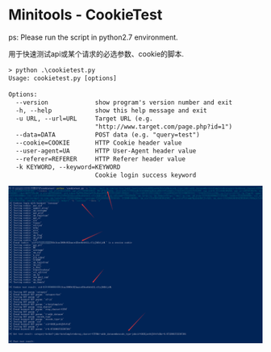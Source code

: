 # Minitools - CookieTest

ps: Please run the script in python2.7 environment.



用于快速测试api或某个请求的必选参数、cookie的脚本.



```
> python .\cookietest.py
Usage: cookietest.py [options]

Options:
  --version             show program's version number and exit
  -h, --help            show this help message and exit
  -u URL, --url=URL     Target URL (e.g.
                        "http://www.target.com/page.php?id=1")
  --data=DATA           POST data (e.g. "query=test")
  --cookie=COOKIE       HTTP Cookie header value
  --user-agent=UA       HTTP User-Agent header value
  --referer=REFERER     HTTP Referer header value
  -k KEYWORD, --keyword=KEYWORD
                        Cookie login success keyword
```



![image-20200824142000809](./image-20200824142000809.png)